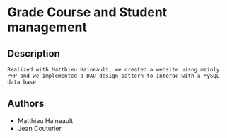 # Grade Course and Student management

## Description
	Realized with Matthieu Haineault, we created a website uisng mainly PHP and we implemented a DAO design pattern to interac with a MySQL data base

## Authors
 - Matthieu Haineault
 - Jean Couturier